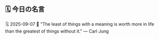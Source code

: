 ## 🗓️ 今日の名言

<!--START_SECTION:quote-->
🗓️ 2025-09-07
💬 "The least of things with a meaning is worth more in life than the greatest of things without it." — Carl Jung
<!--END_SECTION:quote-->
